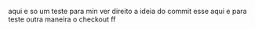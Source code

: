 
aqui e so um teste para min ver direito a ideia do commit
esse aqui e para teste outra maneira o checkout
ff